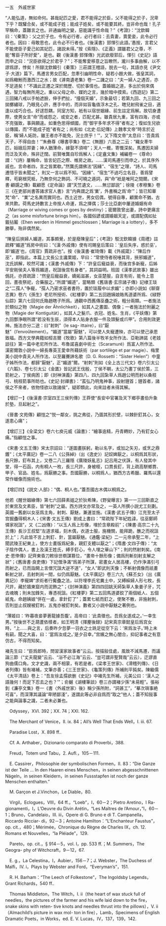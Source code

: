 一五　外戚世家

“人能弘道，無如命何。甚哉妃匹之愛，君不能得之於臣，父不能得之於子，況卑下乎？既驩合矣，或不能成子姓；能成子姓矣，或不能要其終。豈非命也哉！孔子罕稱命，蓋難言之也。非通幽明之變，惡能識乎性命哉？”《考證》：“沈欽韓曰：‘《秦策》：父之於子也，令有必行者，必行者曰：去貴妻，賣愛妾，此令必行者也。因曰：毋敢思也，此令必不行者也。《後漢書》郅惲引此語。’愚按，言君父不能使臣子愛己如其妃匹，諸説未得。”按《索隱》、《正義》謂雖君父之尊，不能“奪臣子所好愛”，是也。觀《後漢書·郅惲傳》光武欲廢郭后，惲引《史記》語而申之曰：“況臣欲得之於君乎？”；不能奪愛移意之旨瞭然，瀧川多事曲解，以不謬爲謬，悖矣！所録沈欽韓引《秦策》三莊謂王稽語，脱去一句，其語亦見《尹文子·大道》篇下。馬遷言男女匹配，忽牽引幽明性命，疑若小題大做，張皇其詞，如爲轍鮒而激西江之水；故《滹南遺老集》卷一二譏之曰：“夫一婦人之遇否，亦不足道矣！”不識此正遷之深於閲歷、切於事情也。蓋婚姻之道，多出於倘來偶遇，智力每無所用之。重以父母之命、媒妁之言，幾於暗中摸索。《西遊記》第二三回豬八戒以手帕遮臉，伸手捫扯，“撞個天婚”，示象最切；若第九回、九三回之拋擲繡球，乃眼見心許，應手中的，而非如盲龜值浮木之孔、瞎兒射飛雀之目，適逢以成巧合也。好逑怨耦，同室方知，衹有以宿世姻緣、前生註定爲解。故切身遭際，使男女言“命”而或怨之、或安之者，匹配尤甚。雖貴居九重，富有四海，亦或不克强致，事與願違。如重色思得傾國，而“御宇多年求不得”者有之；復如生兒欲以傳國，而“不能成子姓”者有之；尚有如《北史·后妃傳》上魏孝文帝“時言於近臣，稱‘婦人妬防，雖王者亦不能免，況士庶乎！’”，又下隋文帝“太息曰：‘吾貴爲天子，不得自由！’”朱彝尊《曝書亭集》卷二《無題》六首之二云：“織女牽牛匹，姮娥后羿妻；神人猶薄命，嫁娶不須啼”；天人一概，寄慨深矣。馬遷因夫婦而泛及天命，殊非迂闊。前賢唯龔自珍爲解人；《定盦文集》補編卷一《尊命》謂：“《詩》屢稱命，皆言妃匹之際、帷房之故。……漢司馬遷引而申之，於其序外戚也，言命者四，言之皆累欷。”然龔氏謂佛法“因緣”、“宿生”之理，“詩人、司馬遷惜乎皆未聞之”，則又一言以爲不知。“因緣”、“宿生”不過巧立名目，善爲譬釋，苟窮根究柢，乃無奈何之飾詞、不可曉之遁詞，與“命”衹是唯阿之間爾。《宋書·顧覬之傳》載顧愿《定命論》謂“天竺遺文，……無愆鄙説”；徐陵《孝穆集》卷三《在吏部尚書答諸求官人書》言“内典謂之爲‘業’，外書稱之爲‘命’”；皆已知華梵“命”、“業”之名異而實同也。西土近世，男女侣偶，號得自專，顧實命不猶，古來共歎。荷馬史詩數言上帝按人命運，爲之擇偶；莎士比亞劇中屢道婚姻有命（Marriage or wiving comes or goes by destiny）；密爾敦曾出妻，詩中更痛言之（as some misfortune brings him）。各國俗諺或謂婚姻天定，或謂配偶如扯籤拈鬮（Ehen werden in Himmel geschlossen；Marriage is a lottery），多不勝舉，殆非偶然矣。

“陳皇后挾婦人媚道，其事頗覺，於是廢陳皇后”；《考證》駁沈欽韓據《周禮》註疏釋“媚道”爲房中術曰：“《漢·外戚傳》使有司賜皇后策曰：‘皇后失序，惑於巫’，即‘媚道’也，《周官》賈疏非也”。按《後漢書·崔琦傳》載《外戚箴》：“陳后作巫”，即指此。本篇上文長公主讒栗姬，早曰：“常使侍者祝唾其背，挾邪媚道”，沈氏誤解，皎然可識；《漢書·外戚傳》下：“許皇后寵益衰，而後宫多新寵，后姊平安剛侯夫人等爲媚道，祝詛後宫有身者”，其詞益明。班固《漢孝武故事》雖出僞託，亦資疏證：“然皇后寵益衰，嬌妬滋甚，女巫楚服，自言有術，能令上意回，晝夜祭祀，合藥服之。”所謂“媚道”，當略類《舊唐書·玄宗諸子傳》記棣王琰之“二孺人”争寵，“孺人乃密求巫者書符，置於琰履中以求媚”；亦即小説如《聊齋志異》卷六《孫生》老尼所授術、《紅樓夢》第二五回趙姨娘賂馬道婆所爲、《緑野仙踪》第六七回何氏賂趙瞎子所爲。通觀中西舊傳巫蠱之術，粗分兩類。一者施法於類似之物（Magie der Ähnlichkeit），如其人之畫圖、偶像；一者施法於附麗之物（Magie der Kontiguität），如其人之髮爪、衣冠、姓名、生肖，《平妖傳》第九回酆浄眼所謂“若没有生辰，須得本人貼身衣服一件及頭髮或爪甲”。合用則效更神。施法亦分二途：曰“射刺”（le sag-
ittaire），曰“厭魅”（l’envoûtement）。“媚道”當屬“厭魅”，可以使人失寵遭殃，亦可以使己承恩致福。西方文學典籍如桓吉爾《牧歌》第八篇後半牧羊女所作法、亞勒諦諾《老妓談往》第一篇中老尼所作法、布魯諾喜劇中術士（Scaramuré）爲富人所作法、漢密爾敦小説中一婦長專英王愛幸所藉妖術（par sortilège et par magie）、梅里美小説中貴夫人所作法、以至羅賽諦名歌（D. G. Rossetti：“Sister Helen”）中童子姊所作法，都歸“厭魅”，正“媚道”爾。“射刺”則如《全上古三代文》卷六引太公《六韜》、卷七引太公《金匱》皆記武王伐殷，丁侯不朝，太公乃畫丁侯於策，三箭射之，丁侯病困；即《封神演義》第四八、四九回紮草人爲趙公明而射以桑枝弓、桃枝箭事所昉也。《史記·封禪書》：“萇弘乃明鬼神事，設射貍首；貍首者，諸侯之不來者，依物怪欲以致諸侯”，疑即類此，向來註者未得其解。

【增訂一】《後漢書·宗室四王三侯列傳》王莽使“長安中官署及天下鄉亭畫伯升象於塾，旦起射之”。

《晉書·文苑傳》顧愷之“悦一鄰女，挑之弗從，乃圖其形於壁，以棘針釘其心，女遂患心痛”；

【增訂三】《全梁文》卷六七庾元威《論書》：“繪事逾精，丹青轉妙，乃有釘女心痛。”指顧愷之事。

《宋書·文五王傳》宋太宗詔曰：“遂圖畫朕躬，勒以名字，或加之矢刃，或烹之鼎鑊”；《太平廣記》卷一二八《公孫綽》（出《逸史》）記奴婢厭之，以桐爲其形狀，長尺餘，釘布其上，又卷二八三羅隱《廣陵妖亂志》記吕用之伏誅，有人發其中堂，得一石函，内有桐人一枚，長三尺許，身被桎，口貫長釘，背上疏高駢鄉貫、甲子、官品、姓名，爲厭勝之事。吾國厭勝，以桐爲人，猶西方古希臘、羅馬以還常作蠟像而施術也。

【增訂四】《説文·人部》：“偶、桐人也。”蓋吾國古木偶以桐爲之。

他若《醒世姻緣傳》第七六回薛素姐之於狄希陳，《野叟曝言》第一一三回靳直之於東宫及文素臣，皆“射刺”之屬。西方詩文亦常及之，一英人所撰小説尤工刻劃。英國一舊劇以女巫爲主角，射刺、厭魅，兼運並施。《漢書·武五子傳》江充至太子宫掘蠱得桐木人；《宋書·文五王傳》劉成上書曰：“常疏陛下年紀姓諱，往巫鄭師憐家祝詛”，又《二凶傳》：“以玉人爲上形像，埋於含章殿前”；《陳書·高宗二十九王傳》長沙王叔堅“左道求福，刻木偶，衣道士服，施機關，能拜跪，醮之而祝詛於上”；凡此皆不言上刺釘、針，當屬厭魅。《通鑑·梁紀》二一元帝承聖二年，“上聞武陵王紀東上，使方士畫版爲紀象，親釘支體以厭之”；《隋書·文四子傳》：“太子陰作偶人，書上及漢王姓氏，縛手釘心，令人埋之華山下”；則的然射刺矣。《南史·恩倖傳》記齊東昏刀敕徐世檦謀篡位，“畫帝十餘形像；備爲刑斬刻射支解之狀”；《舊唐書·良吏傳》下記僧浄滿“爲弟子所謀，密畫女人居高樓，仍作浄滿引弓而射之，已而詣闕上言僧咒詛大逆不道”，“女人”即武則天像；不斬射偶像而祇畫斬射之狀，去射刺尚一間，似仍爲厭魅。《太平廣記》卷三六九《蘇丕女》（出《廣異記》）李寵婢“求術者行魘蠱之法，以符埋李氏宅糞土中，又縛綵婦人形七枚，長尺許，藏於牆東窟内而泥飾之”；《封神演義》第四四回姚天師紮草人象姜子牙，咒去魂魄；則未加鋒矢，專憑祝詛。《紅樓夢》第二五回馬道婆鉸了兩個紙人、五個紙鬼，命趙姨娘“併在一處，拿針釘了”；蓋累七紙而釘之，使聚不散，非施射刺，否則豈止叔嫂被釘刺，五鬼亦被釘刺矣。數者又小説中厭魅之著例也。

“薄姬曰：‘昨暮夜妾夢蒼龍據吾腹’。高帝曰：‘此貴徵也。吾爲女遂成之。’一幸生男。”按後世不乏葫蘆依樣者，如王明清《揮麈後録》記宋真宗章懿皇后爲宫女時，“上……與之言，后奏昨夕忽夢一羽衣之士跣足從空下云：‘來爲汝子。’時上未有嗣，聞之大喜，曰：‘當爲汝成之。’是夕召幸。”宫嬪之無心闇合，抑記事者之有意仿古，不得而知矣。

褚先生曰：“臣爲郎時，問習漢家故事者”云云。按描敍佳處，風致不減馬遷，而議論三節（“丈夫龍變”云云、“浴不必江海”云云、“豈可謂非聖賢哉”云云），迂謬直狗曲儒口角。文才史識，兩不相蒙，有若是者。《梁孝王世家》、《滑稽列傳》、《日者列傳》皆有褚補，文筆亦善；《三王世家》、《龜策列傳》所補則平鈍矣。陳繼儒《太平清話》卷上：“吾友徐孟孺欲删《史記》中褚先生所補，元美公曰：‘漢人之語幾何！而足下忍去之也？’”；俞樾《湖樓筆談》卷三亦謂褚少孫“未易輕”。張裕釗《濂亭文集》卷一《書〈外戚世家〉後》稱少孫所附，“詞甚工”，“摹次瑣事絶可喜”，而深薄其議論“卑陋鄙淺”，遂謂此等必非自爲而“取之”他人；蓋不知敍事之能與論事之識，二者未必兼也。











　Odyssey，XVI. 392；XX. 74；XXI. 162.

　The Merchant of Venice，II. ix. 84；All’s Well That Ends Well，I. iii. 67.

　Paradise Lost，X. 898 ff..

　Cf. A. Arthaber，Dizionario comparato di Proverbi，388.

　Freud，Totem und Tabu，2. Aufl.，105－111.

　E. Cassirer，Philosophie der symbolischen Formen，II. 83：“Die Ganze ist der Teile ... In den Haaren eines Menschen，in seinen abgesschnittenen Nägeln，in seinen Kleidern，in seinen Fussstapfen ist noch der ganze Menschen enthalten.”

　M. Garçon et J.Vinchon，Le Diable，80.

　Virgil，Eclogues，VIII，64 ff.，“Loeb”，I，60－2；Pietro Aretino，I Ra-
gionamenti，I，L’Oeuvre du Divin Arétin，“Les Maîtres de l’Amour，”I，60－1；Bruno，Candelaio，III. iii，Opere di G. Bruno e di T. Campanella，Riccardo Ricciar-
di，92－3；Antoine Hamilton：“L’Enchanteur Faustus”，op. cit.，480；Mérimée，Chronique du Règne de Charles IX，ch. 12. Romans et Nouvelles，“la Pléiade”，129.

　Pareto，op. cit.，§ 914－5，vol. I，pp. 533 ff.；M. Summers，The Geogra-
phy of Witchcraft，9－12，67.

　E. g.，La Celestina，I，Aubier，156－7；J. Webster，The Duchess of Malfi，IV. i，Plays by Webster and Ford，“Everyman’s”，151.

　R. H. Barham：“The Leech of Folkestone”，The Ingoldsby Legends，Grant Richards，540 ff..

　Thomas Middleton，The Witch，I. ii（the heart of wax stuck full of needles，the pictures of the farmer and his wife laid down to the fire，snake skins with reten-
tive knots and needles thrust into the pillows），V. ii（Almachild’s picture in wax mol-
ton in fire），Lamb，Specimens of English Dramatic Poets，in Works，ed. E. V. Lucas，IV，137，139，142.